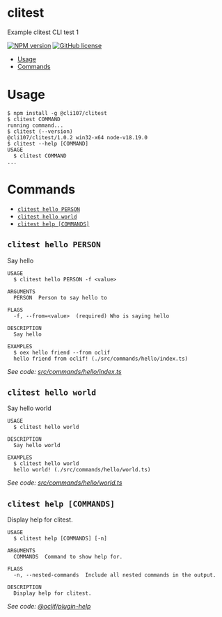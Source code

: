 clitest
=================

Example clitest CLI 
test 1

[![NPM version](http://img.shields.io/npm/v/@cli107/clitest.svg?style=flat-square)](http://npmjs.org/package/@cli107/clitest)
[![GitHub license](https://img.shields.io/github/license/4746/clitest)](https://github.com/4746/clitest/blob/main/LICENSE)

<!-- toc -->
* [Usage](#usage)
* [Commands](#commands)
<!-- tocstop -->
# Usage
<!-- usage -->
```sh-session
$ npm install -g @cli107/clitest
$ clitest COMMAND
running command...
$ clitest (--version)
@cli107/clitest/1.0.2 win32-x64 node-v18.19.0
$ clitest --help [COMMAND]
USAGE
  $ clitest COMMAND
...
```
<!-- usagestop -->
# Commands
<!-- commands -->
* [`clitest hello PERSON`](#clitest-hello-person)
* [`clitest hello world`](#clitest-hello-world)
* [`clitest help [COMMANDS]`](#clitest-help-commands)

## `clitest hello PERSON`

Say hello

```
USAGE
  $ clitest hello PERSON -f <value>

ARGUMENTS
  PERSON  Person to say hello to

FLAGS
  -f, --from=<value>  (required) Who is saying hello

DESCRIPTION
  Say hello

EXAMPLES
  $ oex hello friend --from oclif
  hello friend from oclif! (./src/commands/hello/index.ts)
```

_See code: [src/commands/hello/index.ts](https://github.com/4746/clitest/blob/v1.0.2/src/commands/hello/index.ts)_

## `clitest hello world`

Say hello world

```
USAGE
  $ clitest hello world

DESCRIPTION
  Say hello world

EXAMPLES
  $ clitest hello world
  hello world! (./src/commands/hello/world.ts)
```

_See code: [src/commands/hello/world.ts](https://github.com/4746/clitest/blob/v1.0.2/src/commands/hello/world.ts)_

## `clitest help [COMMANDS]`

Display help for clitest.

```
USAGE
  $ clitest help [COMMANDS] [-n]

ARGUMENTS
  COMMANDS  Command to show help for.

FLAGS
  -n, --nested-commands  Include all nested commands in the output.

DESCRIPTION
  Display help for clitest.
```

_See code: [@oclif/plugin-help](https://github.com/oclif/plugin-help/blob/v6.0.12/src/commands/help.ts)_
<!-- commandsstop -->
